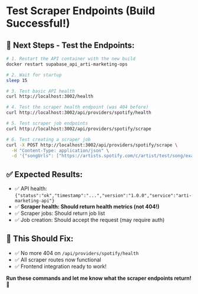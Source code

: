 # Test Scraper Endpoints (Build Successful!)

## 🚀 **Next Steps - Test the Endpoints:**

```bash
# 1. Restart the API container with the new build
docker restart supabase_api_arti-marketing-ops

# 2. Wait for startup
sleep 15

# 3. Test basic API health
curl http://localhost:3002/health

# 4. Test the scraper health endpoint (was 404 before)
curl http://localhost:3002/api/providers/spotify/health

# 5. Test scraper job endpoints
curl http://localhost:3002/api/providers/spotify/scrape

# 6. Test creating a scraper job
curl -X POST http://localhost:3002/api/providers/spotify/scrape \
  -H "Content-Type: application/json" \
  -d '{"songUrls": ["https://artists.spotify.com/c/artist/test/song/example"]}'
```

## ✅ **Expected Results:**
- ✅ API health: `{"status":"ok","timestamp":"...","version":"1.0.0","service":"arti-marketing-api"}`
- ✅ **Scraper health: Should return health metrics (not 404!)**
- ✅ Scraper jobs: Should return job list
- ✅ Job creation: Should accept the request (may require auth)

## 🎯 **This Should Fix:**
- ✅ No more 404 on `/api/providers/spotify/health`
- ✅ All scraper routes now functional
- ✅ Frontend integration ready to work!

**Run these commands and let me know what the scraper endpoints return!** 🎵
